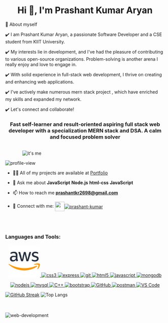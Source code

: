 <h1 align="center">Hi 👋, I'm Prashant Kumar Aryan</h1>

🌱 About myself

✔️ I am Prashant Kumar Aryan, a passionate Software Developer and a CSE student from KIIT University.

✔️ My interests lie in development, and I've had the pleasure of contributing to various open-source organizations. Problem-solving is another arena I really enjoy and love to engage in.

✔️ With solid experience in full-stack web development, I thrive on creating and enhancing web applications.

✔️ I've actively make numerous mern stack project , which have enriched my skills and expanded my network.

✔️ Let's connect and collaborate!


<h3 align="center">Fast self-learner and result-oriented aspiring full stack web developer with a specialization MERN stack and DSA. A calm and focused problem solver</h3>
<br/>
<img align="right" width="450" src="https://seotactica.com/wp-content/uploads/2020/03/expert-developers.gif" alt="it's me" />
<br/>
<p align="left"> <img src="https://komarev.com/ghpvc/?username=prashnat-kumar-aryan&label=Profile%20views&color=0e75b6&style=flat" alt="profile-view" /> </p>


- 👨‍💻 All of my projects are available at [Portfolio](https://prashant-portfolio-nu.vercel.app/)

- 💬 Ask me about **JavaScript** **Node.js** **html-css** **JavaScript**

- 📫 How to reach me **prashantkr2698@gmail.com**
- 🔗 Connect with me: <a href="https://x.com/_prashant_aryan" target="blank"><img align="center" src="https://user-images.githubusercontent.com/74038190/235294011-b8074c31-9097-4a65-a594-4151b58743a8.gif" height="30" width="30" /></a><a href="https://www.linkedin.com/in/prashant-kumar-aryan-517b4a25a/" target="blank"><img align="center" src="https://user-images.githubusercontent.com/74038190/235294012-0a55e343-37ad-4b0f-924f-c8431d9d2483.gif" alt="prashant-kumar" alt="[https://www.linkedin.com/in/Prashant-kumar-aryan/](https://www.linkedin.com/in/prashant-kumar-aryan-517b4a25a/)" height="30" width="30" /></a>




<br/><br/>
<h3 align="left">Languages and Tools:</h3>
<p align="center"> 
  <a href="https://aws.amazon.com" target="_blank" rel="noreferrer">
    <img src="https://raw.githubusercontent.com/devicons/devicon/master/icons/amazonwebservices/amazonwebservices-original-wordmark.svg" alt="aws" width="100" height="100"/>
  </a>
  <a href="https://www.w3schools.com/css/" target="_blank" rel="noreferrer">
    <img src="https://github.com/Anmol-Baranwal/Cool-GIFs-For-GitHub/assets/74038190/67f477ed-6624-42da-99f0-1a7b1a16eecb" alt="css3" width="100" height="100"/>
  </a>
  <a href="https://expressjs.com" target="_blank" rel="noreferrer">
    <img src="https://github.com/Anmol-Baranwal/Cool-GIFs-For-GitHub/assets/74038190/1a797f46-efe4-41e6-9e75-5303e1bbcbfa" alt="express" width="100" height="100"/>
  </a>
  <a href="https://git-scm.com/" target="_blank" rel="noreferrer">
    <img src="https://user-images.githubusercontent.com/74038190/212281775-b468df30-4edc-4bf8-a4ee-f52e1aaddc86.gif" alt="git" width="100" height="100"/>
  </a>
  <a href="https://www.w3.org/html/" target="_blank" rel="noreferrer">
    <img src="https://github.com/Anmol-Baranwal/Cool-GIFs-For-GitHub/assets/74038190/29fd6286-4e7b-4d6c-818f-c4765d5e39a9" alt="html5" width="100" height="100"/>
  </a>
  <a href="https://developer.mozilla.org/en-US/docs/Web/JavaScript" target="_blank" rel="noreferrer">
    <img src="https://user-images.githubusercontent.com/74038190/212257454-16e3712e-945a-4ca2-b238-408ad0bf87e6.gif" alt="javascript" width="100" height="100"/>
  </a>
  <a href="https://www.mongodb.com/" target="_blank" rel="noreferrer">
    <img src="https://github.com/Anmol-Baranwal/Cool-GIFs-For-GitHub/assets/74038190/398b19b1-9aae-4c1f-8bc0-d172a2c08d68" alt="mongodb" width="100" height="100"/>
  </a>
  
</p>

<p align="center">
  <a href="https://nodejs.org" target="_blank" rel="noreferrer">
    <img src="https://user-images.githubusercontent.com/74038190/212257460-738ff738-247f-4445-a718-cdd0ca76e2db.gif" alt="nodejs" width="100" height="100"/>
  </a>
 
  <a href="https://www.mysql.com/" target="_blank" rel="noreferrer">
    <img src="https://www.vectorlogo.zone/logos/mysql/mysql-official.svg" alt="mysql" width="80" height="50"/>
  </a>
 <a href="https://www.cplusplus.com/" target="_blank" rel="noreferrer">
  <img src="https://raw.githubusercontent.com/isocpp/logos/master/cpp_logo.png" alt="C++" width="100" height="100"/>
</a>
  <a href="https://getbootstrap.com/" target="_blank" rel="noreferrer">
    <img src="https://user-images.githubusercontent.com/74038190/212280805-9bcb336b-8c55-46a8-abf8-ff286ab55472.gif" alt="bootstrap" width="100" height="100"/>
  </a>
  <a href="https://github.com" target="_blank" rel="noreferrer">
    <img src="https://user-images.githubusercontent.com/74038190/212257468-1e9a91f1-b626-4baa-b15d-5c385dfa7ed2.gif" alt="GitHub" width="100" height="100"/>
  </a>
   <a href="https://postman.com" target="_blank" rel="noreferrer">
    <img src="https://www.vectorlogo.zone/logos/getpostman/getpostman-icon.svg" alt="postman" width="80" height="50"/>
  </a>
  <a href="https://code.visualstudio.com/" target="_blank" rel="noreferrer">
    <img src="https://user-images.githubusercontent.com/74038190/212257465-7ce8d493-cac5-494e-982a-5a9deb852c4b.gif" alt="VS Code" width="100" height="100"/>
  </a>
</p>


</div
  <div>
  
[![GitHub Streak](https://streak-stats.demolab.com/?user=Prashant-kumar-aryan)](https://git.io/streak-stats)
![Top Langs](https://github-readme-stats.vercel.app/api/top-langs/?username=Prashant-kumar-aryan&hide_progress=false)
</div>
<br/><br/>
<img src="http://propulsive.in/assets/img/service-icon/dev.gif" alt="web-development" />

